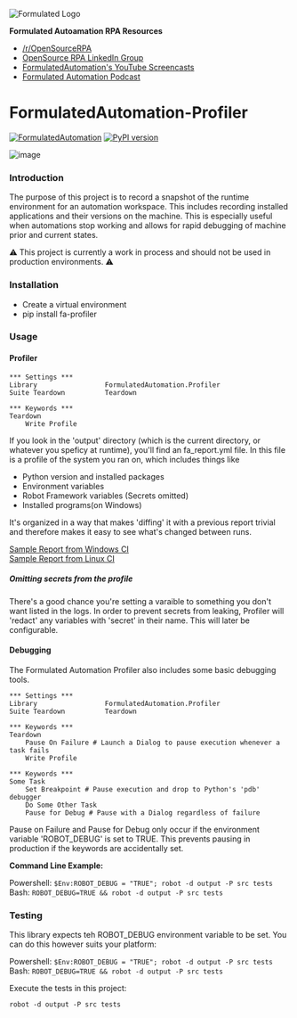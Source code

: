![Formulated Logo](https://www.formulatedautomation.com/wp-content/uploads/2020/07/Subtract-660x20-1.svg)


**Formulated Autoamation RPA Resources**


-   [/r/OpenSourceRPA](https://reddit.com/r/OpenSourceRPA)
-   [OpenSource RPA LinkedIn
    Group](https://www.linkedin.com/groups/12366622/)
-   [FormulatedAutomation's YouTube
    Screencasts](https://www.youtube.com/channel/UC_IMgIFlNBG94Vm8tNCNeUQ)
-   [Formulated Automation Podcast](https://www.formulatedautomation.com/category/podcast/)


# FormulatedAutomation-Profiler

[![FormulatedAutomation](https://circleci.com/gh/FormulatedAutomation/Profiler.svg?style=shield)](https://app.circleci.com/pipelines/github/FormulatedAutomation/Profiler)
[![PyPI version](https://badge.fury.io/py/fa-profiler.svg)](https://badge.fury.io/py/fa-profiler)

![image](https://user-images.githubusercontent.com/2868/86496363-2473ff00-bd4b-11ea-868a-ee07a2ace9d9.png)

### Introduction

The purpose of this project is to record a snapshot of the runtime
environment for an automation workspace. This includes recording
installed applications and their versions on the machine. This is
especially useful when automations stop working and allows for rapid
debugging of machine prior and current states.

⚠️ This project is currently a work in process and should not be used in
production environments. ⚠️

### Installation

-   Create a virtual environment
-   pip install fa-profiler

### Usage

#### Profiler

``` {.sourceCode .robotframework}
*** Settings ***
Library                 FormulatedAutomation.Profiler
Suite Teardown          Teardown

*** Keywords ***
Teardown
    Write Profile
```

If you look in the 'output' directory (which is the current directory, or
whatever you speficy at runtime), you'll find an fa_report.yml file.
In this file is a profile of the system you ran on, which includes things like

- Python version and installed packages
- Environment variables
- Robot Framework variables (Secrets omitted)
- Installed programs(on Windows)

It's organized in a way that makes 'diffing' it with a previous report trivial
and therefore makes it easy to see what's changed between runs.


[Sample Report from Windows CI](https://59-274999902-gh.circle-artifacts.com/0/output/fa_report.yaml)  
[Sample Report from Linux CI](https://60-274999902-gh.circle-artifacts.com/0/output/fa_report.yaml)

##### Omitting secrets from the profile

There's a good chance you're setting a varaible to something you don't want
listed in the logs. In order to prevent secrets from leaking, Profiler will
'redact' any variables with 'secret' in their name. This will later be
configurable.



#### Debugging

The Formulated Automation Profiler also includes some basic debugging tools.

``` {.sourceCode .robotframework}
*** Settings ***
Library                 FormulatedAutomation.Profiler
Suite Teardown          Teardown

*** Keywords ***
Teardown
    Pause On Failure # Launch a Dialog to pause execution whenever a task fails
    Write Profile

*** Keywords ***
Some Task
    Set Breakpoint # Pause execution and drop to Python's 'pdb' debugger
    Do Some Other Task
    Pause for Debug # Pause with a Dialog regardless of failure
```

Pause on Failure and Pause for Debug only occur if the environment variable
'ROBOT_DEBUG' is set to TRUE. This prevents pausing in production if the
keywords are accidentally set.

__Command Line Example:__

Powershell: `$Env:ROBOT_DEBUG = "TRUE"; robot -d output -P src tests `  
Bash: `ROBOT_DEBUG=TRUE && robot -d output -P src tests`


### Testing

This library expects teh ROBOT\_DEBUG environment variable to be set.
You can do this however suits your platform:

Powershell: `$Env:ROBOT_DEBUG = "TRUE"; robot -d output -P src tests `  
Bash: `ROBOT_DEBUG=TRUE && robot -d output -P src tests`

Execute the tests in this project:

``` {.sourceCode .bash}
robot -d output -P src tests
```
